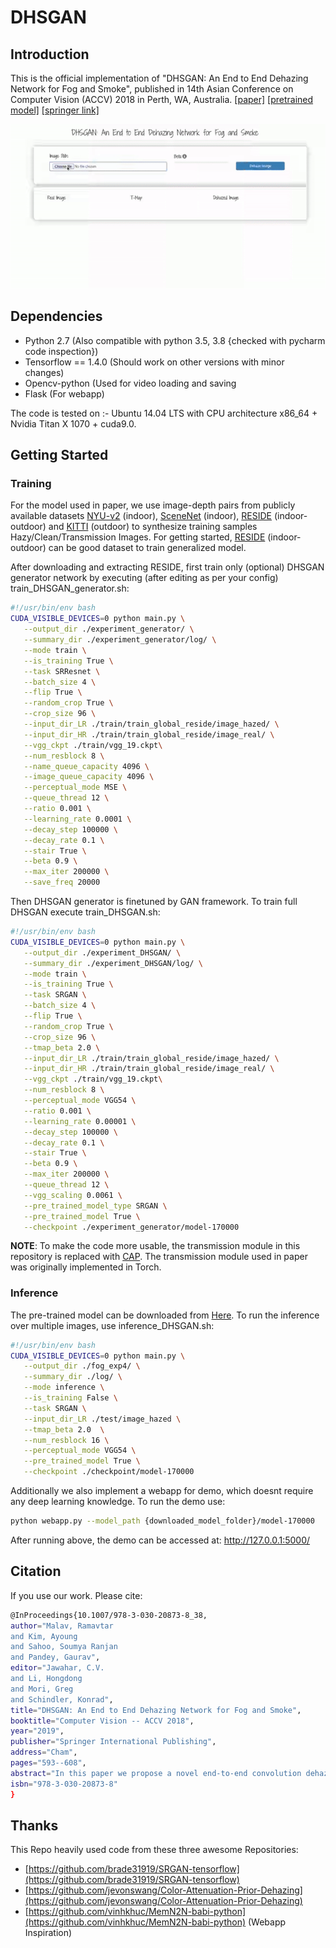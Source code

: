 # DHSGAN

## Introduction

This is the official implementation of "DHSGAN: An End to End Dehazing Network for Fog and Smoke", published in 
14th Asian Conference on Computer Vision (ACCV) 2018 in Perth, WA, Australia. [[paper]](https://drive.google.com/file/d/1uoy5JAfXSfCjd0VtJoQEu_6dT8Z9V-DO/view?usp=sharing)
[[pretrained model]](https://drive.google.com/file/d/1U0Dn2IUZfC_odITYCSkSYDj7sIg6PjLZ/view?usp=sharing)
[[springer link]](https://link.springer.com/chapter/10.1007/978-3-030-20873-8_38)



<img src='./output/demo.gif'>

## Dependencies

- Python 2.7 (Also compatible with python 3.5, 3.8 {checked with pycharm code inspection})
- Tensorflow == 1.4.0 (Should work on other versions with minor changes)
- Opencv-python (Used for video loading and saving
- Flask (For webapp)

The code is tested on :- Ubuntu 14.04 LTS with CPU architecture x86_64 + Nvidia Titan X 1070 + cuda9.0.

## Getting Started

### Training
For the model used in paper, we use image-depth pairs from publicly available datasets 
[NYU-v2](https://cs.nyu.edu/~silberman/datasets/nyu_depth_v2.html) (indoor),
[SceneNet](https://robotvault.bitbucket.io/scenenet-rgbd.html) (indoor), 
[RESIDE](https://sites.google.com/view/reside-dehaze-datasets/reside-v0) (indoor-outdoor) and 
[KITTI](http://www.cvlibs.net/datasets/kitti/eval_depth_all.php) (outdoor)
to synthesize training samples Hazy/Clean/Transmission Images. For getting started, 
[RESIDE](https://sites.google.com/view/reside-dehaze-datasets/reside-v0) (indoor-outdoor) can be good dataset to train 
generalized model.

After downloading and extracting RESIDE, first train only (optional) DHSGAN generator network by executing (after editing as per your config)
 train_DHSGAN_generator.sh:
 ```bash
 #!/usr/bin/env bash
CUDA_VISIBLE_DEVICES=0 python main.py \
    --output_dir ./experiment_generator/ \
    --summary_dir ./experiment_generator/log/ \
    --mode train \
    --is_training True \
    --task SRResnet \
    --batch_size 4 \
    --flip True \
    --random_crop True \
    --crop_size 96 \
    --input_dir_LR ./train/train_global_reside/image_hazed/ \
    --input_dir_HR ./train/train_global_reside/image_real/ \
    --vgg_ckpt ./train/vgg_19.ckpt\
    --num_resblock 8 \
    --name_queue_capacity 4096 \
    --image_queue_capacity 4096 \
    --perceptual_mode MSE \
    --queue_thread 12 \
    --ratio 0.001 \
    --learning_rate 0.0001 \
    --decay_step 100000 \
    --decay_rate 0.1 \
    --stair True \
    --beta 0.9 \
    --max_iter 200000 \
    --save_freq 20000
```

Then DHSGAN generator is finetuned by GAN framework. To train full DHSGAN execute train_DHSGAN.sh:
 ```bash
#!/usr/bin/env bash
CUDA_VISIBLE_DEVICES=0 python main.py \
    --output_dir ./experiment_DHSGAN/ \
    --summary_dir ./experiment_DHSGAN/log/ \
    --mode train \
    --is_training True \
    --task SRGAN \
    --batch_size 4 \
    --flip True \
    --random_crop True \
    --crop_size 96 \
    --tmap_beta 2.0 \
    --input_dir_LR ./train/train_global_reside/image_hazed/ \
    --input_dir_HR ./train/train_global_reside/image_real/ \
    --vgg_ckpt ./train/vgg_19.ckpt\
    --num_resblock 8 \
    --perceptual_mode VGG54 \
    --ratio 0.001 \
    --learning_rate 0.00001 \
    --decay_step 100000 \
    --decay_rate 0.1 \
    --stair True \
    --beta 0.9 \
    --max_iter 200000 \
    --queue_thread 12 \
    --vgg_scaling 0.0061 \
    --pre_trained_model_type SRGAN \
    --pre_trained_model True \
    --checkpoint ./experiment_generator/model-170000
```

**NOTE**: To make the code more usable, the transmission module in this repository is replaced with [CAP](https://ieeexplore.ieee.org/document/7128396).
The transmission module used in paper was originally implemented in Torch. 

### Inference

The pre-trained model can be downloaded from [Here](https://drive.google.com/file/d/1U0Dn2IUZfC_odITYCSkSYDj7sIg6PjLZ/view?usp=sharing).
To run the inference over multiple images, use inference_DHSGAN.sh:
 ```bash
 #!/usr/bin/env bash
CUDA_VISIBLE_DEVICES=0 python main.py \
    --output_dir ./fog_exp4/ \
    --summary_dir ./log/ \
    --mode inference \
    --is_training False \
    --task SRGAN \
    --input_dir_LR ./test/image_hazed \
    --tmap_beta 2.0  \
    --num_resblock 16 \
    --perceptual_mode VGG54 \
    --pre_trained_model True \
    --checkpoint ./checkpoint/model-170000
```

Additionally we also implement a webapp for demo, which doesnt require any deep learning knowledge. To run the demo use:
 ```bash
python webapp.py --model_path {downloaded_model_folder}/model-170000
```
After running above, the demo can be accessed at: http://127.0.0.1:5000/
## Citation

If you use our work. Please cite:
```bash
@InProceedings{10.1007/978-3-030-20873-8_38,
author="Malav, Ramavtar
and Kim, Ayoung
and Sahoo, Soumya Ranjan
and Pandey, Gaurav",
editor="Jawahar, C.V.
and Li, Hongdong
and Mori, Greg
and Schindler, Konrad",
title="DHSGAN: An End to End Dehazing Network for Fog and Smoke",
booktitle="Computer Vision -- ACCV 2018",
year="2019",
publisher="Springer International Publishing",
address="Cham",
pages="593--608",
abstract="In this paper we propose a novel end-to-end convolution dehazing architecture, called De-Haze and Smoke GAN (DHSGAN). The model is trained under a generative adversarial network framework to effectively learn the underlying distribution of clean images for the generation of realistic haze-free images. We train the model on a dataset that is synthesized to include image degradation scenarios from varied conditions of fog, haze, and smoke in both indoor and outdoor settings. Experimental results on both synthetic and natural degraded images demonstrate that our method shows significant robustness over different haze conditions in comparison to the state-of-the-art methods. A group of studies are conducted to evaluate the effectiveness of each module of the proposed method.",
isbn="978-3-030-20873-8"
}
```

## Thanks

This Repo heavily used code from these three awesome Repositories:
- [https://github.com/brade31919/SRGAN-tensorflow](https://github.com/brade31919/SRGAN-tensorflow)
- [https://github.com/jevonswang/Color-Attenuation-Prior-Dehazing](https://github.com/jevonswang/Color-Attenuation-Prior-Dehazing)
- [https://github.com/vinhkhuc/MemN2N-babi-python](https://github.com/vinhkhuc/MemN2N-babi-python) (Webapp Inspiration)
